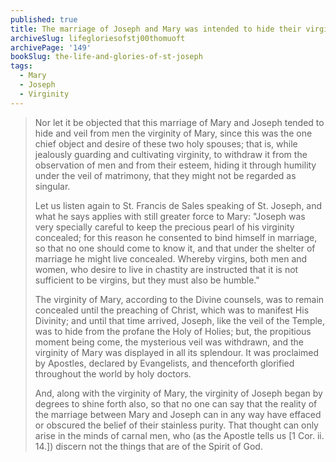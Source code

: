 ```yaml
---
published: true
title: The marriage of Joseph and Mary was intended to hide their virginity until the appointed time
archiveSlug: lifegloriesofstj00thomuoft
archivePage: '149'
bookSlug: the-life-and-glories-of-st-joseph
tags:
  - Mary
  - Joseph
  - Virginity
---
```


> Nor let it be objected that this marriage of Mary and Joseph tended to hide and veil from men the virginity of Mary, since this was the one chief object and desire of these two holy spouses; that is, while jealously guarding and cultivating virginity, to withdraw it from the observation of men and from their esteem, hiding it through humility under the veil of matrimony, that they might not be regarded as singular.
>
> Let us listen again to St. Francis de Sales speaking of St. Joseph, and what he says applies with still greater force to Mary: "Joseph was very specially careful to keep the precious pearl of his virginity concealed; for this reason he consented to bind himself in marriage, so that no one should come to know it, and that under the shelter of marriage he might live concealed. Whereby virgins, both men and women, who desire to live in chastity are instructed that it is not sufficient to be virgins, but they must also be humble."
>
> The virginity of Mary, according to the Divine counsels, was to remain concealed until the preaching of Christ, which was to manifest His Divinity; and until that time arrived, Joseph, like the veil of the Temple, was to hide from the profane the Holy of Holies; but, the propitious moment being come, the mysterious veil was withdrawn, and the virginity of Mary was displayed in all its splendour. It was proclaimed by Apostles, declared by Evangelists, and thenceforth glorified throughout the world by holy doctors.
>
> And, along with the virginity of Mary, the virginity of Joseph began by degrees to shine forth also, so that no one can say that the reality of the marriage between Mary and Joseph can in any way have effaced or obscured the belief of their stainless purity. That thought can only arise in the minds of carnal men, who (as the Apostle tells us [1 Cor. ii. 14.]) discern not the things that are of the Spirit of God.
